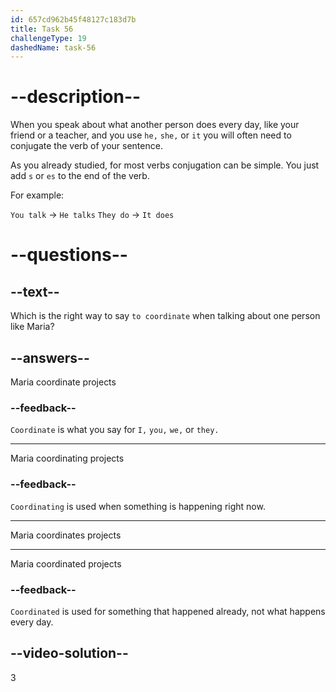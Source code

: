 ```yaml
---
id: 657cd962b45f48127c183d7b
title: Task 56
challengeType: 19
dashedName: task-56
---
```


# --description--

When you speak about what another person does every day, like your friend or a teacher, and you use `he,` `she,` or `it` you will often need to conjugate the verb of your sentence.

As you already studied, for most verbs conjugation can be simple. You just  add `s` or `es` to the end of the verb.

For example:

`You talk` -> `He talks` `They do` -> `It does`

# --questions--

## --text--

Which is the right way to say `to coordinate` when talking about one person like Maria?

## --answers--

Maria coordinate projects

### --feedback--

`Coordinate` is what you say for `I,` `you,` `we,` or `they.`

---

Maria coordinating projects

### --feedback--

`Coordinating` is used when something is happening right now.

---

Maria coordinates projects

---

Maria coordinated projects

### --feedback--

`Coordinated` is used for something that happened already, not what happens every day.

## --video-solution--

3
